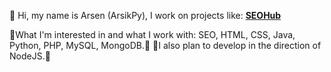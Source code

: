 👋 Hi, my name is Arsen (ArsikPy), I work on projects like:
**[SEOHub](https://github.com/ArsikPy/seohub/)** 


🌱What I'm interested in and what I work with: SEO, HTML, CSS, Java, Python, PHP, MySQL, MongoDB.🌱 
👀I also plan to develop in the direction of NodeJS.👀

